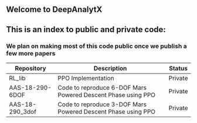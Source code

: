 ## Welcome to DeepAnalytX

## This is an index to public and private code:
### We plan on making most of this code public once we publish a few more papers



Repository | Description | Status
------------ | ------------- | -------------
RL_lib | PPO Implementation | Private
AAS-18-290-6DOF | Code to reproduce 6-DOF Mars Powered Descent Phase using PPO | Private
AAS-18-290_3dof | Code to reproduce 3-DOF Mars Powered Descent Phase using PPO | Private

